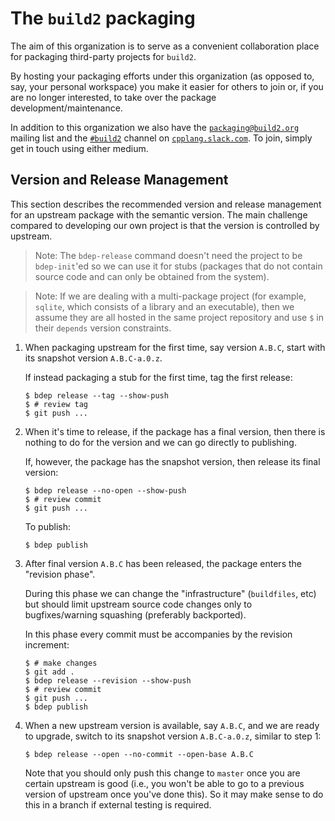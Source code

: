 # The `build2` packaging

The aim of this organization is to serve as a convenient collaboration place
for packaging third-party projects for `build2`.

By hosting your packaging efforts under this organization (as opposed to, say,
your personal workspace) you make it easier for others to join or, if you are
no longer interested, to take over the package development/maintenance.

In addition to this organization we also have the
[`packaging@build2.org`](https://lists.build2.org) mailing list and the
[`#build2`](https://cpplang.slack.com/app_redirect?channel=build2) channel
on [`cpplang.slack.com`](https://cpplang.slack.com/). To join, simply get
in touch using either medium.

## Version and Release Management

This section describes the recommended version and release management for an
upstream package with the semantic version. The main challenge compared to
developing our own project is that the version is controlled by upstream.

> Note: The `bdep-release` command doesn't need the project to be
> `bdep-init`'ed so we can use it for stubs (packages that do not contain
> source code and can only be obtained from the system).

> Note: If we are dealing with a multi-package project (for example, `sqlite`,
> which consists of a library and an executable), then we assume they are all
> hosted in the same project repository and use `$` in their `depends` version
> constraints.

1. When packaging upstream for the first time, say version `A.B.C`, start with
   its snapshot version `A.B.C-a.0.z`.

   If instead packaging a stub for the first time, tag the first release:

   ```
   $ bdep release --tag --show-push
   $ # review tag
   $ git push ...
   ```

2. When it's time to release, if the package has a final version, then there
   is nothing to do for the version and we can go directly to publishing.

   If, however, the package has the snapshot version, then release its final
   version:

   ```
   $ bdep release --no-open --show-push
   $ # review commit
   $ git push ...
   ```

   To publish:

   ```
   $ bdep publish
   ```

3. After final version `A.B.C` has been released, the package enters the
   "revision phase".

   During this phase we can change the "infrastructure" (`buildfiles`, etc)
   but should limit upstream source code changes only to bugfixes/warning
   squashing (preferably backported).

   In this phase every commit must be accompanies by the revision increment:

   ```
   $ # make changes
   $ git add .
   $ bdep release --revision --show-push
   $ # review commit
   $ git push ...
   $ bdep publish
   ```

4. When a new upstream version is available, say `A.B.C`, and we are ready to
   upgrade, switch to its snapshot version `A.B.C-a.0.z`, similar to step 1:

   ```
   $ bdep release --open --no-commit --open-base A.B.C
   ```

   Note that you should only push this change to `master` once you are certain
   upstream is good (i.e., you won't be able to go to a previous version of
   upstream once you've done this). So it may make sense to do this in a
   branch if external testing is required.
